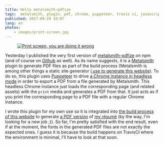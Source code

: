 ```yaml
---
title: Hello metalsmith-pdfize
tags:  metalsmith, plugin, pdf, chrome, puppeteer, travis ci, javascript, jamstack
published: 2017-09-29 10:07
lang: en
photos:
    - images/print-screen.jpg
---
```


<figure class="object-left bordered">
    <a href="/images/print-screen.jpg">
    <img src="/images/330x/print-screen.jpg" alt="Print screen, you are doing it
    wrong">
    </a>
</figure>

Yesterday I published the very first version of
[metalsmith-pdfize](https://www.npmjs.com/package/metalsmith-pdfize) on npm (and
of course on [Github](https://www.github.com/dpobel/metalsmith-pdfize) as well).
As its name suggests, it is a [Metalsmith](http://metalsmith.io/) plugin to
generate PDF files as part of the build process (Metalsmith is among other
things a static site generator [I use to generate this website](/post/powered-by-metalsmith/)). To do so, this plugin uses
[Puppeteer](https://www.npmjs.com/package/puppeteer) to drive [a Chrome instance
in headless
mode](https://developers.google.com/web/updates/2017/04/headless-chrome) in
order to export a PDF from a file generated by Metalsmith. This headless Chrome
instance just loads the corresponding page (and related assets) with the `print`
media and generates a PDF from that. It just acts as if you print the
corresponding page to a PDF file with a regular Chrome instance.

I wrote this plugin for my own use so it is integrated into [the build process
of this
website](https://github.com/dpobel/damien.pobel.fr/pull/53/files#diff-efd59cd1bdc5c9ac6d0eaa368f1e149fR84)
to generate [a PDF version](/page/cv/cv-damien-pobel.pdf) of [my
résumé](/page/cv/) (by the way, I'm looking for a new job ;)). So far, I'm
pretty satisfied with the end result, even if at the moment, the fonts in the
generated PDF files are not exactly the expected ones. I guess it is because the
build happens on TravisCI where the environment is minimal, I'll have to look at
that soon.
